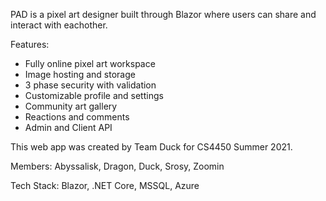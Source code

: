 PAD is a pixel art designer built through Blazor where users can share and interact with eachother.

Features:
- Fully online pixel art workspace
- Image hosting and storage
- 3 phase security with validation
- Customizable profile and settings
- Community art gallery
- Reactions and comments
- Admin and Client API

This web app was created by Team Duck for CS4450 Summer 2021.

Members: Abyssalisk, Dragon, Duck, Srosy, Zoomin

Tech Stack: Blazor, .NET Core, MSSQL, Azure